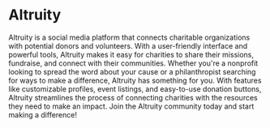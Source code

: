# Altruity

Altruity is a social media platform that connects charitable organizations with potential donors and volunteers. With a user-friendly interface and powerful tools, Altruity makes it easy for charities to share their missions, fundraise, and connect with their communities. Whether you're a nonprofit looking to spread the word about your cause or a philanthropist searching for ways to make a difference, Altruity has something for you. With features like customizable profiles, event listings, and easy-to-use donation buttons, Altruity streamlines the process of connecting charities with the resources they need to make an impact. Join the Altruity community today and start making a difference!
